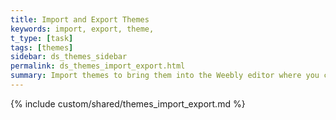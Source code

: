 ```yaml
---
title: Import and Export Themes
keywords: import, export, theme,
t_type: [task]
tags: [themes]
sidebar: ds_themes_sidebar
permalink: ds_themes_import_export.html
summary: Import themes to bring them into the Weebly editor where you can edit and test them. You import themes using the Weebly UI. Export themes to create a zip file used to distribute the theme.
---
```

{% include custom/shared/themes_import_export.md %}